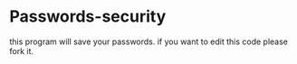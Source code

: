 # Passwords-security
this program will save your passwords.
if you want to edit this code please fork it.
